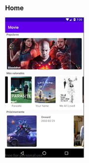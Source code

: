 


## Home
<img src="https://github.com/alexx19/PopularMovie/blob/master/resource/home.png" width="256" title="Home">
